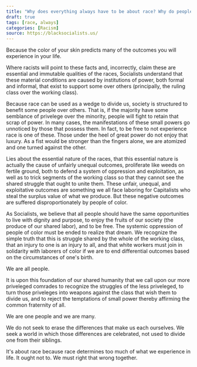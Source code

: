 ```yaml
---
title: "Why does everything always have to be about race? Why do people always have to bring race into it?"
draft: true
tags: [race, always]
categories: [Racism]
source: https://blacksocialists.us/
---
```


Because the color of your skin predicts many of the outcomes you will experience in your life.  
  
Where racists will point to these facts and, incorrectly, claim these are essential and immutable qualities of the races, Socialists understand that these material conditions are caused by institutions of power, both formal and informal, that exist to support some over others (principally, the ruling class over the working class).  
  
Because race can be used as a wedge to divide us, society is structured to benefit some people over others. That is, if the majority have some semblance of privelege over the minority, people will fight to retain that scrap of power. In many cases, the manifestations of these small powers go unnoticed by those that possess them. In fact, to be free to not experience race is one of these. Those under the heel of great power do not enjoy that luxury. As a fist would be stronger than the fingers alone, we are atomized and one turned against the other.  
  
Lies about the essential nature of the races, that this essential nature is actually the cause of unfairly unequal outcomes, proliferate like weeds on fertile ground, both to defend a system of oppression and exploitation, as well as to trick segments of the working class so that they cannot see the shared struggle that ought to unite them. These unfair, unequal, and exploitative outcomes are something we all face laboring for Capitalists who steal the surplus value of what we produce. But these negative outcomes are suffered disproportionately by people of color.  
  
As Socialists, we believe that all people should have the same opportunities to live with dignity and purpose, to enjoy the fruits of our society (the produce of our shared labor), and to be free. The systemic oppression of people of color must be ended to realize that dream. We recognize the simple truth that this is struggle shared by the whole of the working class, that an injury to one is an injury to all, and that white workers must join in solidarity with laborers of color if we are to end differential outcomes based on the circumstances of one's birth.  
  
We are all people.  
  
It is upon this foundation of our shared humanity that we call upon our more priveleged comrades to recognize the struggles of the less priveleged, to turn those priveleges into weapons against the class that wish them to divide us, and to reject the temptations of small power thereby affirming the common fraternity of all.  
  
We are one people and we are many.  
  
We do not seek to erase the differences that make us each ourselves. We seek a world in which those differences are celebrated, not used to divide one from their siblings.  
  
It's about race because race determines too much of what we experience in life. It ought not to. We must right that wrong together.

